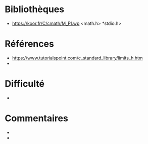# Bibliothèques
* https://koor.fr/C/cmath/M_PI.wp  <math.h>
*stdio.h>

# Références
* https://www.tutorialspoint.com/c_standard_library/limits_h.htm
*

# Difficulté
*

# Commentaires
* 
* 

